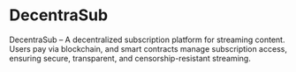# DecentraSub
DecentraSub – A decentralized subscription platform for streaming content. Users pay via blockchain, and smart contracts manage subscription access, ensuring secure, transparent, and censorship-resistant streaming.
